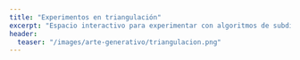 ```yaml
---
title: "Experimentos en triangulación"
excerpt: "Espacio interactivo para experimentar con algoritmos de subdivisión triángular."
header:
  teaser: "/images/arte-generativo/triangulacion.png"
---
```

